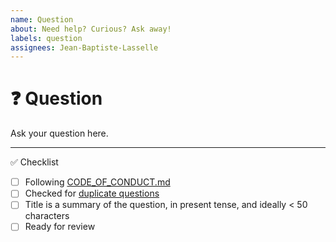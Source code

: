 ```yaml
---
name: Question
about: Need help? Curious? Ask away!
labels: question
assignees: Jean-Baptiste-Lasselle
---
```


<!--
Thanks for contributing!
-->

# :question: Question

Ask your question here.

---

:white_check_mark: Checklist

<!--
Feel free to submit now and complete the checklist items below later.
If you're unsure about anything, don't hesitate to ask. We're here to help!
-->

- [ ] Following [CODE_OF_CONDUCT.md](https://github.com/Jean-Baptiste-Lasselle/create-exposed-app/blob/master/CODE_OF_CONDUCT.md)
- [ ] Checked for [duplicate questions](https://github.com/Jean-Baptiste-Lasselle/create-exposed-app/issues?q=label%3Aquestion)
- [ ] Title is a summary of the question, in present tense, and ideally < 50 characters
- [ ] Ready for review

